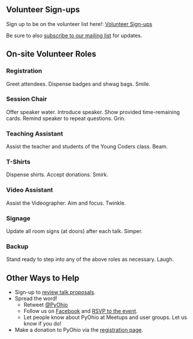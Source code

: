Volunteer Sign-ups
------------------

Sign up to be on the volunteer list here!: [Volunteer Sign-ups](https://goo.gl/muSVjG)

Be sure to also [subscribe to our mailing list](/2019/about/keep-in-touch) for updates.

On-site Volunteer Roles
----------------------

### Registration
Greet attendees. Dispense badges and shwag bags. Smile.

### Session Chair
Offer speaker water. Introduce speaker. Show provided time-remaining cards. Remind speaker to repeat questions. Grin.

### Teaching Assistant
Assist the teacher and students of the Young Coders class. Beam.

### T-Shirts
Dispense shirts. Accept donations. Smirk.

### Video Assistant
Assist the Videographer. Aim and focus. Twinkle.

### Signage
Update all room signs (at doors) after each talk. Simper.

### Backup
Stand ready to step into any of the above roles as necessary. Laugh.

Other Ways to Help
------------------

* Sign-up to [review talk proposals](/2019/program/review-proposals).
* Spread the word!
  * Retweet [@PyOhio](https://twitter.com/pyohio)
  * Follow us on [Facebook](https://www.facebook.com/pyohio) and [RSVP to the event](https://www.facebook.com/events/2071607009786121/).
  * Let people know about PyOhio at Meetups and user groups. Let us know if you do!
* Make a donation to PyOhio via the [registration page](https://ti.to/pyohio/pyohio-2019/).
